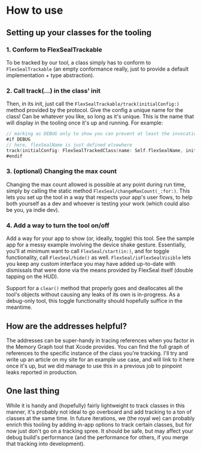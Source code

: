 # How to use

## Setting up your classes for the tooling

### 1. Conform to FlexSealTrackable
To be tracked by our tool, a class simply has to conform to ``FlexSealTrackable`` (an empty conformance really, just 
to provide a default implementation + type abstraction).

### 2. Call track(...) in the class' init
Then, in its init, just call the ``FlexSealTrackable/track(initialConfig:)`` method provided by the protocol. Give the 
config a unique name for the class! Can be whatever you like, so long as it's unique. This is the name that will display 
in the tooling once it's up and running. For example:
  ```swift
  // marking as DEBUG only to show you can prevent at least the invocations from appearing in your release binaries
  #if DEBUG
  // here, flexSealName is just defined elsewhere
  track(initialConfig: FlexSealTrackedClass(name: Self.flexSealName, initialMaxAllowed: 3))
  #endif
  ```

### 3. (optional) Changing the max count
Changing the max count allowed is possible at any point during run time, simply by calling the static method 
  ``FlexSeal/changeMaxCount(_:for:)``. This lets you set up the tool in a way that respects 
your app's user flows, to help both yourself as a dev and whoever is testing your work (which could also be you, 
ya indie dev).

### 4. Add a way to turn the tool on/off 
Add a way for your app to show (or, ideally, toggle) this tool. See the sample app for a messy example involving the
device shake gesture. Essentially, you'll at minimum want to call ``FlexSeal/start(in:)``, and for toggle 
functionality, call ``FlexSeal/hide()`` as well. ``FlexSeal/isFlexSealVisible`` lets you keep any custom interface you
may have added up-to-date with dismissals that were done via the means provided by FlexSeal itself (double tapping on the
HUD). 

Support for a `clear()` method that properly goes and deallocates
all the tool's objects without causing any leaks of its own is in-progress. As a debug-only tool, this toggle functionality
should hopefully suffice in the meantime.

## How are the addresses helpful?

The addresses can be super-handy in tracing references when you factor in the Memory Graph tool that Xcode provides. You can
find the full graph of references to the specific instance of the class you're tracking. I'll try and write up an article
on my site for an example use case, and will link to it here once it's up, but we did manage to use this in a previous job
to pinpoint leaks reported in production.

## One last thing

While it is handy and (hopefully) fairly lightweight to track classes in this manner, it's probably not ideal to go
overboard and add tracking to a ton of classes at the same time. In future iterations, we (the royal we) can probably enrich this
tooling by adding in-app options to track certain classes, but for now just don't go on a tracking spree. It should be safe,
but may affect your debug build's performance (and the performance for others, if you merge that tracking into development).
